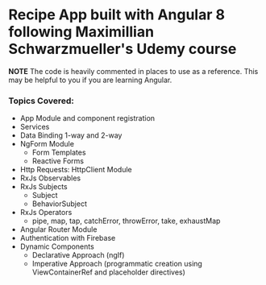# Recipe App built with Angular 8 following Maximillian Schwarzmueller's Udemy course

**NOTE** The code is heavily commented in places to use as a reference. This may be helpful to you if you are learning Angular.

### Topics Covered:

- App Module and component registration
- Services
- Data Binding 1-way and 2-way
- NgForm Module
  - Form Templates
  - Reactive Forms
- Http Requests: HttpClient Module
- RxJs Observables
- RxJs Subjects
  - Subject
  - BehaviorSubject
- RxJs Operators
  - pipe, map, tap, catchError, throwError, take, exhaustMap
- Angular Router Module
- Authentication with Firebase
- Dynamic Components
  - Declarative Approach (ngIf)
  - Imperative Approach (programmatic creation using ViewContainerRef and placeholder directives)
